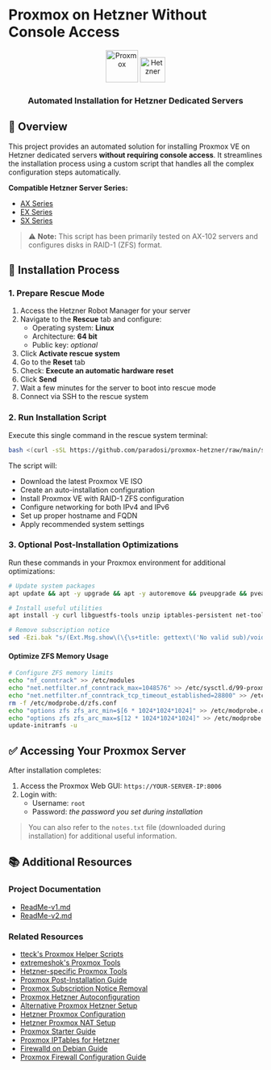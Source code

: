 # Proxmox on Hetzner Without Console Access

<div align="center">
  <img src="https://github.com/paradosi/proxmox-hetzner/raw/main/files/icons/proxmox.png" alt="Proxmox" height="64" /> 
  <img src="https://github.com/paradosi/proxmox-hetzner/raw/main/files/icons/hetzner.png" alt="Hetzner" height="50" />
  <h3>Automated Installation for Hetzner Dedicated Servers</h3>
  
  
</div>

## 📑 Overview

This project provides an automated solution for installing Proxmox VE on Hetzner dedicated servers **without requiring console access**. It streamlines the installation process using a custom script that handles all the complex configuration steps automatically.

**Compatible Hetzner Server Series:**
- [AX Series](https://www.hetzner.com/dedicated-rootserver/matrix-ax)
- [EX Series](https://www.hetzner.com/dedicated-rootserver/matrix-ex)
- [SX Series](https://www.hetzner.com/dedicated-rootserver/matrix-sx)

> ⚠️ **Note:** This script has been primarily tested on AX-102 servers and configures disks in RAID-1 (ZFS) format.



## 🚀 Installation Process

### 1. Prepare Rescue Mode

1. Access the Hetzner Robot Manager for your server
2. Navigate to the **Rescue** tab and configure:
   - Operating system: **Linux**
   - Architecture: **64 bit**
   - Public key: *optional*
3. Click **Activate rescue system**
4. Go to the **Reset** tab
5. Check: **Execute an automatic hardware reset**
6. Click **Send**
7. Wait a few minutes for the server to boot into rescue mode
8. Connect via SSH to the rescue system

### 2. Run Installation Script

Execute this single command in the rescue system terminal:

```bash
bash <(curl -sSL https://github.com/paradosi/proxmox-hetzner/raw/main/scripts/pve-install.sh)
```

The script will:
- Download the latest Proxmox VE ISO
- Create an auto-installation configuration
- Install Proxmox VE with RAID-1 ZFS configuration
- Configure networking for both IPv4 and IPv6
- Set up proper hostname and FQDN
- Apply recommended system settings

### 3. Optional Post-Installation Optimizations

Run these commands in your Proxmox environment for additional optimizations:

```bash
# Update system packages
apt update && apt -y upgrade && apt -y autoremove && pveupgrade && pveam update

# Install useful utilities
apt install -y curl libguestfs-tools unzip iptables-persistent net-tools

# Remove subscription notice
sed -Ezi.bak "s/(Ext.Msg.show\(\{\s+title: gettext\('No valid sub)/void\(\{ \/\/\1/g" /usr/share/javascript/proxmox-widget-toolkit/proxmoxlib.js && systemctl restart pveproxy.service
```

#### Optimize ZFS Memory Usage

```bash
# Configure ZFS memory limits
echo "nf_conntrack" >> /etc/modules
echo "net.netfilter.nf_conntrack_max=1048576" >> /etc/sysctl.d/99-proxmox.conf
echo "net.netfilter.nf_conntrack_tcp_timeout_established=28800" >> /etc/sysctl.d/99-proxmox.conf
rm -f /etc/modprobe.d/zfs.conf
echo "options zfs zfs_arc_min=$[6 * 1024*1024*1024]" >> /etc/modprobe.d/99-zfs.conf
echo "options zfs zfs_arc_max=$[12 * 1024*1024*1024]" >> /etc/modprobe.d/99-zfs.conf
update-initramfs -u
```

## ✅ Accessing Your Proxmox Server

After installation completes:

1. Access the Proxmox Web GUI: `https://YOUR-SERVER-IP:8006`
2. Login with:
   - Username: `root`
   - Password: *the password you set during installation*

> You can also refer to the `notes.txt` file (downloaded during installation) for additional useful information.

## 📚 Additional Resources

### Project Documentation
- [ReadMe-v1.md](https://github.com/ariadata/proxmox-hetzner/blob/main/README-v1.md)
- [ReadMe-v2.md](https://github.com/ariadata/proxmox-hetzner/blob/main/README-v2.md)

### Related Resources
- [tteck's Proxmox Helper Scripts](https://tteck.github.io/Proxmox/)
- [extremeshok's Proxmox Tools](https://github.com/extremeshok/xshok-proxmox)
- [Hetzner-specific Proxmox Tools](https://github.com/extremeshok/xshok-proxmox/tree/master/hetzner)
- [Proxmox Post-Installation Guide](https://88plug.com/linux/what-to-do-after-you-install-proxmox/)
- [Proxmox Subscription Notice Removal](https://gist.github.com/gushmazuko/9208438b7be6ac4e6476529385047bbb)
- [Proxmox Hetzner Autoconfiguration](https://github.com/johnknott/proxmox-hetzner-autoconfigure)
- [Alternative Proxmox Hetzner Setup](https://github.com/CasCas2/proxmox-hetzner)
- [Hetzner Proxmox Configuration](https://github.com/west17m/hetzner-proxmox)
- [Hetzner Proxmox NAT Setup](https://github.com/SOlangsam/hetzner-proxmox-nat)
- [Proxmox Starter Guide](https://github.com/HoleInTheSeat/ProxmoxStater)
- [Proxmox IPTables for Hetzner](https://github.com/rloyaute/proxmox-iptables-hetzner)
- [Firewalld on Debian Guide](https://computingforgeeks.com/how-to-install-and-configure-firewalld-on-debian/)
- [Proxmox Firewall Configuration Guide](https://www.virtualizationhowto.com/2022/10/proxmox-firewall-rules-configuration/)
